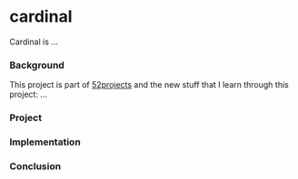 # cardinal

Cardinal is ...

### Background

This project is part of [52projects](https://donny.github.io/52projects/) and the new stuff that I learn through this project: ...

### Project

### Implementation

### Conclusion

